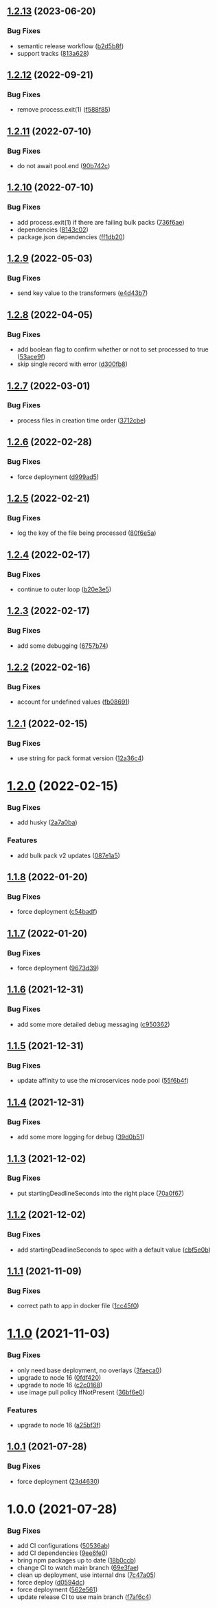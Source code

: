 ## [1.2.13](https://github.com/Greenstand/bulk-pack-processor/compare/v1.2.12...v1.2.13) (2023-06-20)


### Bug Fixes

* semantic release workflow ([b2d5b8f](https://github.com/Greenstand/bulk-pack-processor/commit/b2d5b8f10b3b5a39152360d7ac3782e2b0a50ead))
* support tracks ([813a628](https://github.com/Greenstand/bulk-pack-processor/commit/813a628f835d2111586874c302e28de0a106a5ff))

## [1.2.12](https://github.com/Greenstand/bulk-pack-processor/compare/v1.2.11...v1.2.12) (2022-09-21)


### Bug Fixes

* remove process.exit(1) ([f588f85](https://github.com/Greenstand/bulk-pack-processor/commit/f588f8525997811ce19860c0ef47fa5aa9c677ed))

## [1.2.11](https://github.com/Greenstand/bulk-pack-processor/compare/v1.2.10...v1.2.11) (2022-07-10)


### Bug Fixes

* do not await pool.end ([90b742c](https://github.com/Greenstand/bulk-pack-processor/commit/90b742cc11f60ac1219cde65fd5205e462b24e55))

## [1.2.10](https://github.com/Greenstand/bulk-pack-processor/compare/v1.2.9...v1.2.10) (2022-07-10)


### Bug Fixes

* add process.exit(1) if there are failing bulk packs ([736f6ae](https://github.com/Greenstand/bulk-pack-processor/commit/736f6ae1433bb8bb2a79ba02ae8049f6e6838d47))
* dependencies ([8143c02](https://github.com/Greenstand/bulk-pack-processor/commit/8143c02805038c8abeb6f77c04424de1c5751eb6))
* package.json dependencies ([ff1db20](https://github.com/Greenstand/bulk-pack-processor/commit/ff1db2018985073bb0fabe7b9001fd94f3228629))

## [1.2.9](https://github.com/Greenstand/bulk-pack-processor/compare/v1.2.8...v1.2.9) (2022-05-03)


### Bug Fixes

* send key value to the transformers ([e4d43b7](https://github.com/Greenstand/bulk-pack-processor/commit/e4d43b7fa4509eb44ecc7c7e56abed5eaed0ec9d))

## [1.2.8](https://github.com/Greenstand/bulk-pack-processor/compare/v1.2.7...v1.2.8) (2022-04-05)


### Bug Fixes

* add boolean flag to confirm whether or not to set processed to true ([53ace9f](https://github.com/Greenstand/bulk-pack-processor/commit/53ace9f7cb0f7b11a5dd573d75d295d8851b8f8e))
* skip single record with error ([d300fb8](https://github.com/Greenstand/bulk-pack-processor/commit/d300fb8caae3c29687b03b4e75401ab797687035))

## [1.2.7](https://github.com/Greenstand/bulk-pack-processor/compare/v1.2.6...v1.2.7) (2022-03-01)


### Bug Fixes

* process files in creation time order ([3712cbe](https://github.com/Greenstand/bulk-pack-processor/commit/3712cbe42b282c2e8d64ef77d5f4e44d9a036194))

## [1.2.6](https://github.com/Greenstand/bulk-pack-processor/compare/v1.2.5...v1.2.6) (2022-02-28)


### Bug Fixes

* force deployment ([d999ad5](https://github.com/Greenstand/bulk-pack-processor/commit/d999ad508f9b51061c3662b242d458294e02da1d))

## [1.2.5](https://github.com/Greenstand/bulk-pack-processor/compare/v1.2.4...v1.2.5) (2022-02-21)


### Bug Fixes

* log the key of the file being processed ([80f6e5a](https://github.com/Greenstand/bulk-pack-processor/commit/80f6e5a935870ab25fe8f18bd54a512482378f04))

## [1.2.4](https://github.com/Greenstand/bulk-pack-processor/compare/v1.2.3...v1.2.4) (2022-02-17)


### Bug Fixes

* continue to outer loop ([b20e3e5](https://github.com/Greenstand/bulk-pack-processor/commit/b20e3e588c49e7ddfd2b3f506cbe5f7da557958c))

## [1.2.3](https://github.com/Greenstand/bulk-pack-processor/compare/v1.2.2...v1.2.3) (2022-02-17)


### Bug Fixes

* add some debugging ([6757b74](https://github.com/Greenstand/bulk-pack-processor/commit/6757b7449f9d0e302131968a0d67098cd2b903d9))

## [1.2.2](https://github.com/Greenstand/bulk-pack-processor/compare/v1.2.1...v1.2.2) (2022-02-16)


### Bug Fixes

* account for undefined values ([fb08691](https://github.com/Greenstand/bulk-pack-processor/commit/fb08691d3aa8448a2d9929ba1299f79f61f14a11))

## [1.2.1](https://github.com/Greenstand/bulk-pack-processor/compare/v1.2.0...v1.2.1) (2022-02-15)


### Bug Fixes

* use string for pack format version ([12a36c4](https://github.com/Greenstand/bulk-pack-processor/commit/12a36c42c37761407615351fe278b714890cec50))

# [1.2.0](https://github.com/Greenstand/bulk-pack-processor/compare/v1.1.8...v1.2.0) (2022-02-15)


### Bug Fixes

* add husky ([2a7a0ba](https://github.com/Greenstand/bulk-pack-processor/commit/2a7a0bac3542ec43f023169036b1de01541ddb1a))


### Features

* add bulk pack v2 updates ([087e1a5](https://github.com/Greenstand/bulk-pack-processor/commit/087e1a58c7dcba82944df4ac69815ecf3c18f057))

## [1.1.8](https://github.com/Greenstand/bulk-pack-processor/compare/v1.1.7...v1.1.8) (2022-01-20)


### Bug Fixes

* force deployment ([c54badf](https://github.com/Greenstand/bulk-pack-processor/commit/c54badf43434a4514669ef7374827164ad6a3e97))

## [1.1.7](https://github.com/Greenstand/bulk-pack-processor/compare/v1.1.6...v1.1.7) (2022-01-20)


### Bug Fixes

* force deployment ([9673d39](https://github.com/Greenstand/bulk-pack-processor/commit/9673d39b0980e44833c6a5a8aa8a00d3da21617f))

## [1.1.6](https://github.com/Greenstand/bulk-pack-processor/compare/v1.1.5...v1.1.6) (2021-12-31)


### Bug Fixes

* add some more detailed debug messaging ([c950362](https://github.com/Greenstand/bulk-pack-processor/commit/c95036294399591acca3ac9bab5a06cb572b1f3e))

## [1.1.5](https://github.com/Greenstand/bulk-pack-processor/compare/v1.1.4...v1.1.5) (2021-12-31)


### Bug Fixes

* update affinity to use the microservices node pool ([55f6b4f](https://github.com/Greenstand/bulk-pack-processor/commit/55f6b4f033f600b38f29c10e004e7dad89d0666c))

## [1.1.4](https://github.com/Greenstand/bulk-pack-processor/compare/v1.1.3...v1.1.4) (2021-12-31)


### Bug Fixes

* add some more logging for debug ([39d0b51](https://github.com/Greenstand/bulk-pack-processor/commit/39d0b51466b8b00567a57663b5ed4049a7c16575))

## [1.1.3](https://github.com/Greenstand/bulk-pack-processor/compare/v1.1.2...v1.1.3) (2021-12-02)


### Bug Fixes

* put startingDeadlineSeconds into the right place ([70a0f67](https://github.com/Greenstand/bulk-pack-processor/commit/70a0f67d0cd07f5f102e73ad70de7f1bb7aa71ba))

## [1.1.2](https://github.com/Greenstand/bulk-pack-processor/compare/v1.1.1...v1.1.2) (2021-12-02)


### Bug Fixes

* add startingDeadlineSeconds to spec with a default value ([cbf5e0b](https://github.com/Greenstand/bulk-pack-processor/commit/cbf5e0bbc7904a89d5958955572efbc1fc3df853))

## [1.1.1](https://github.com/Greenstand/bulk-pack-processor/compare/v1.1.0...v1.1.1) (2021-11-09)


### Bug Fixes

* correct path to app in docker file ([1cc45f0](https://github.com/Greenstand/bulk-pack-processor/commit/1cc45f0a60a6e3eb0ca795aa7a9550087069f7c2))

# [1.1.0](https://github.com/Greenstand/bulk-pack-processor/compare/v1.0.1...v1.1.0) (2021-11-03)


### Bug Fixes

* only need base deployment, no overlays ([3faeca0](https://github.com/Greenstand/bulk-pack-processor/commit/3faeca0574cab7e6ea13cfbaf26e105accc2357b))
* upgrade to node 16 ([0fdf420](https://github.com/Greenstand/bulk-pack-processor/commit/0fdf420c4c6fb5b810d8a120db51c61970e90363))
* upgrade to node 16 ([c2c0168](https://github.com/Greenstand/bulk-pack-processor/commit/c2c0168d00e0afc1207144f332d68fe2b119582f))
* use image pull policy IfNotPresent ([36bf6e0](https://github.com/Greenstand/bulk-pack-processor/commit/36bf6e04c1b6cf2700fa6cc29dc8ebd24fa98c0e))


### Features

* upgrade to node 16 ([a25bf3f](https://github.com/Greenstand/bulk-pack-processor/commit/a25bf3f3cc8b19b9ebd3218fc383d51760340945))

## [1.0.1](https://github.com/Greenstand/bulk-pack-processor/compare/v1.0.0...v1.0.1) (2021-07-28)


### Bug Fixes

* force deployment ([23d4630](https://github.com/Greenstand/bulk-pack-processor/commit/23d4630970888bbd5f873c2f059f49d864b7f10a))

# 1.0.0 (2021-07-28)


### Bug Fixes

* add CI configurations ([50536ab](https://github.com/Greenstand/bulk-pack-processor/commit/50536ab3afd84c3c7f096c38d0fc0428587107b1))
* add CI dependencies ([9ee6fe0](https://github.com/Greenstand/bulk-pack-processor/commit/9ee6fe0d704a35ccd9a0d0ecd008efaf9de23892))
* bring npm packages up to date ([18b0ccb](https://github.com/Greenstand/bulk-pack-processor/commit/18b0ccbb120410210b4169c1a313e82482f43428))
* change CI to watch main branch ([69e3fae](https://github.com/Greenstand/bulk-pack-processor/commit/69e3fae5283856c80643a4c88b3e31fc78b0319e))
* clean up deployment, use internal dns ([7c47a05](https://github.com/Greenstand/bulk-pack-processor/commit/7c47a056af0e8e2181f92600e39e691352e7df78))
* force deploy ([d0594dc](https://github.com/Greenstand/bulk-pack-processor/commit/d0594dc081b753a29fd67e700a9985923821c0ab))
* force deployment ([562e561](https://github.com/Greenstand/bulk-pack-processor/commit/562e5617bb485767399dbb2a9b99d4809ba80a90))
* update release CI to use main branch ([f7af6c4](https://github.com/Greenstand/bulk-pack-processor/commit/f7af6c4bf605ee5f0f764919d6b25f5d325c250b))
